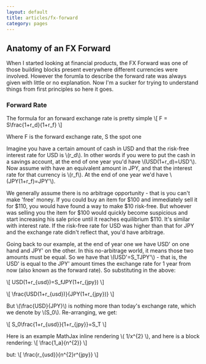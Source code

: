 ```yaml
---
layout: default
title: articles/fx-forward
category: pages
---
```


## Anatomy of an FX Forward ##

When I started looking at financial products, the FX Forward was one of those building blocks present everywhere different currencies were involved. However the forumla to describe the forward rate was always given with little or no explanation. Now I'm a sucker for trying to understand things from first principles so here it goes.

### Forward Rate ###

The formula for an forward exchange rate is pretty simple
\\[ F = S\frac{1+r_d}{1+r_f} \\]

Where F is the forward exchange rate, S the spot one

Imagine you have a certain amount of cash in USD and that the risk-free interest rate for USD is \\(r_d\\). In other words if you were to put the cash in a savings account, at the end of one year you'd have \\(USD(1+r_d)=USD'\\). Now assume with have an equivalent amount in JPY, and that the interest rate for that currency is \\(r_f\\). At the end of one year we'd have \\(JPY(1+r_f)=JPY'\\).

We generally assume there is no arbitrage opportunity - that is you can't make 'free' money. If you could buy an item for $100 and immediately sell it for $110, you would have found a way to make $10 risk-free. But whoever was selling you the item for $100 would quickly become suspicious and start increasing his sale price until it reaches equilibrium $110. It's similar with interest rate. If the risk-free rate for USD was higher than that for JPY and the exchange rate didn't reflect that, you'd have arbitrage.

Going back to our example, at the end of year one we have USD' on one hand and JPY' on the other. In this no-arbitrage world, it means those two amounts must be equal. So we have that \\(USD'=S_TJPY'\\) - that is, the USD' is equal to the JPY' amount times the exchange rate for 1 year from now (also known as the forward rate). So substituting in the above:

\\[ USD(1+r_{usd})=S_fJPY(1+r_{jpy}) \\]

\\[ \frac{USD(1+r_{usd})}{JPY(1+r_{jpy})} \\]

But \\(\frac{USD}{JPY}\\) is nothing more than today's exchange rate, which we denote by \\(S_0\\). Re-arranging, we get:

\\[ S_0\frac{1+r_{usd}}{1+r_{jpy}}=S_T \\]

Here is an example MathJax inline rendering \\( 1/x^{2} \\), and here is a block rendering: 
\\[ \frac{1_a}{n^{2}} \\]

but:
\\[ \frac{r_{usd}}{n^{2}r^{jpy}} \\]
